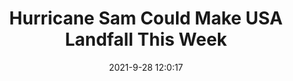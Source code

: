 ---
"title": "Hurricane Sam Could Make USA Landfall This Week"
"date": "2021-9-28 12:0:17"
"feed_name": "RIGZONE"
"feed_website": "http://www.rigzone.com/"
"feed_rss": "http://www.rigzone.com/news/rss/rigzone_latest.aspx"
"link": "https://www.rigzone.com/news/hurricane_sam_could_make_usa_landfall_this_week-28-sep-2021-166557-article/?rss=true"
"source": "None"
"file": "_posts/2021-1-1-3c444c4b956a27ac87c227074c6bc6254926e927.md"
"accident": "1"
"drilling": "0"
"dead": "0"
"injured": "0"
"arrested": "0"
"where": "unknown site"
"place": "unknown place"
---